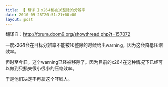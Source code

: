 ```yaml
---
title: 【 翻译 】x264和被16整除的分辨率
date: 2010-09-28T20:51:21+00:00
layout: post
---
```

翻译自：http://forum.doom9.org/showthread.php?t=157072

一度x264会在目标分辨率不能被16整除的时候给出warning，因为这会降低压缩效率。

但时至今日，这个warning已经被移除了。因为目前的x264在这种情况下已经可以做到只损失很小很小的压缩效率。

于是他们决定不再拿这个吓唬人。
